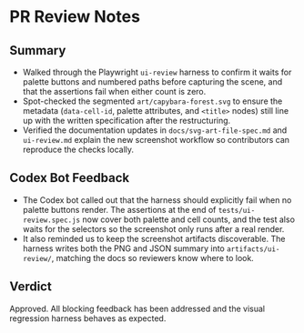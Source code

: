 # PR Review Notes

## Summary
- Walked through the Playwright `ui-review` harness to confirm it waits for palette buttons and numbered paths before capturing the scene, and that the assertions fail when either count is zero. 
- Spot-checked the segmented `art/capybara-forest.svg` to ensure the metadata (`data-cell-id`, palette attributes, and `<title>` nodes) still line up with the written specification after the restructuring.
- Verified the documentation updates in `docs/svg-art-file-spec.md` and `ui-review.md` explain the new screenshot workflow so contributors can reproduce the checks locally.

## Codex Bot Feedback
- The Codex bot called out that the harness should explicitly fail when no palette buttons render. The assertions at the end of `tests/ui-review.spec.js` now cover both palette and cell counts, and the test also waits for the selectors so the screenshot only runs after a real render.
- It also reminded us to keep the screenshot artifacts discoverable. The harness writes both the PNG and JSON summary into `artifacts/ui-review/`, matching the docs so reviewers know where to look.

## Verdict
Approved. All blocking feedback has been addressed and the visual regression harness behaves as expected.
